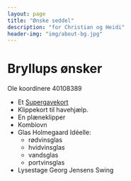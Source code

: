 ```yaml
---
layout: page
title: "Ønske seddel"
description: "for Christian og Heidi"
header-img: "img/about-bg.jpg"
---
```

# Bryllups ønsker

Ole koordinere 40108389

* Et [Supergavekort](https://www.gavekortet.dk/supergiftcard.aspx)
* Klippekort til havehjælp.
* En plæneklipper
* Kombiovn
* Glas Holmegaard Idéelle:
  * rødvinsglas
  * hvidvinsglas
  * vandsglas
  * portvinsglas
* Lysestage Georg Jensens Swing

